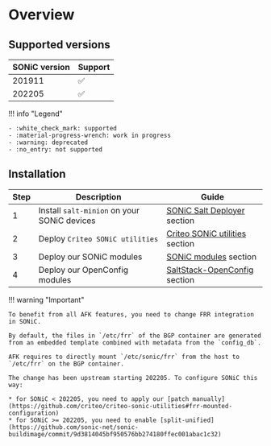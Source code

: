 # Overview

## Supported versions

| SONiC version | Support |
|---------------|---------|
| 201911        | :white_check_mark: |
| 202205        | :white_check_mark: |

!!! info "Legend"

    - :white_check_mark: supported
    - :material-progress-wrench: work in progress
    - :warning: deprecated
    - :no_entry: not supported

## Installation

| Step | Description | Guide |
|------|-------------|-------|
| 1    | Install `salt-minion` on your SONiC devices | [SONiC Salt Deployer](SONiC-Salt-Deployer.md) section |
| 2    | Deploy `Criteo SONiC utilities`             | [Criteo SONiC utilities](Criteo-SONiC-utilities.md) section |
| 3    | Deploy our SONiC modules                    | [SONiC modules](SONiC-modules.md) section |
| 4    | Deploy our OpenConfig modules               | [SaltStack-OpenConfig](/SaltStack-OpenConfig/installation) section |

!!! warning "Important"

    To benefit from all AFK features, you need to change FRR integration in SONiC.

    By default, the files in `/etc/frr` of the BGP container are generated from an embedded template combined with metadata from the `config_db`.

    AFK requires to directly mount `/etc/sonic/frr` from the host to `/etc/frr` on the BGP container.

    The change has been upstream starting 202205. To configure SONiC this way:

    * for SONiC < 202205, you need to apply our [patch manually](https://github.com/criteo/criteo-sonic-utilities#frr-mounted-configuration)
    * for SONiC >= 202205, you need to enable [split-unified](https://github.com/sonic-net/sonic-buildimage/commit/9d3814045bf950576bb274180ffec001abac1c32)
